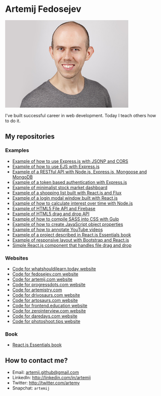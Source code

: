 # Artemij Fedosejev

<img src="artemij_fedosejev.jpg" width="400" />

I've built successful career in web development. Today I teach others how to do it.

## My repositories

### Examples

+ [Example of how to use Express.js with JSONP and CORS](https://github.com/fedosejev/express-jsonp-cors)
+ [Example of how to use EJS with Express.js](https://github.com/fedosejev/express-ejs)
+ [Example of a RESTful API with Node.js, Express.js, Mongoose and MongoDB](https://github.com/fedosejev/restful-api-express-mongoose)
+ [Example of a token based authentication with Express.js](https://github.com/fedosejev/express-api-token-authentication)
+ [Example of minimalist stock market dashboard](https://github.com/fedosejev/stock-market-dashboard)
+ [Example of a shopping list built with React.js and Flux](https://github.com/fedosejev/shopping-list-react)
+ [Example of a login modal window built with React.js](https://github.com/fedosejev/modal-window-react)
+ [Example of how to calculate interest over time with Node.js](https://github.com/fedosejev/growth-of-a-dollar-over-time)
+ [Example of HTML5 File API and Firebase](https://github.com/fedosejev/html5-file-drag-and-drop-firebase)
+ [Example of HTML5 drag and drop API](https://github.com/fedosejev/html5-drag-and-drop)
+ [Example of how to compile SASS into CSS with Gulp](https://github.com/fedosejev/compile-sass-with-gulp)
+ [Example of how to create JavaScript object properties](https://github.com/fedosejev/javascript-object-properties)
+ [Example of how to annotate YouTube videos](https://github.com/fedosejev/youtube-annotation)
+ [Example of a project described in React.js Essentials book](https://github.com/fedosejev/react-essentials-project)
+ [Example of responsive layout with Bootstrap and React.js](https://github.com/fedosejev/react-bootstrap-layout)
+ [Simple React.js component that handles file drag and drop](https://github.com/fedosejev/react-file-drag-and-drop)

### Websites

+ [Code for whatshouldilearn.today website](https://github.com/fedosejev/whatshouldilearn.today)
+ [Code for fedosejev.com website](https://github.com/fedosejev/fedosejev.com)
+ [Code for artemij.com website](https://github.com/fedosejev/artemij.com)
+ [Code for progressdots.com website](https://github.com/fedosejev/progressdots.com)
+ [Code for artemistry.com](https://github.com/fedosejev/artemistry.com)
+ [Code for drivosaurs.com website](https://github.com/fedosejev/drivosaurs.com)
+ [Code for artosaurs.com website](https://github.com/fedosejev/artosaurs.com)
+ [Code for frontend.education website](https://github.com/fedosejev/frontend.education)
+ [Code for zerointerview.com website](https://github.com/fedosejev/zerointerview.com)
+ [Code for daredays.com website](https://github.com/fedosejev/daredays.com)
+ [Code for photoshoot.tips website](https://github.com/fedosejev/photoshoot.tips)

### Book

+ [React.js Essentials book](https://github.com/fedosejev/react-essentials)

## How to contact me?

+ Email: artemij.github@gmail.com
+ LinkedIn: http://linkedin.com/in/artemij
+ Twitter: http://twitter.com/artemy
+ Snapchat: `artemij`
